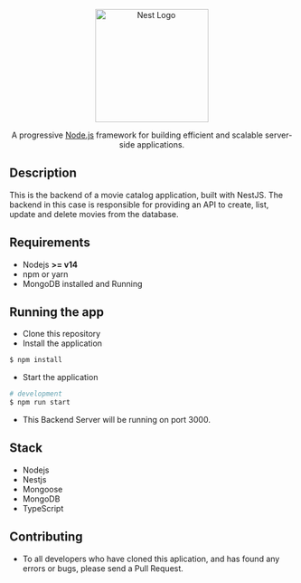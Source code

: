 <p align="center">
  <a href="http://nestjs.com/" target="blank"><img src="https://nestjs.com/img/logo-small.svg" width="200" alt="Nest Logo" /></a>
</p>

[circleci-image]: https://img.shields.io/circleci/build/github/nestjs/nest/master?token=abc123def456
[circleci-url]: https://circleci.com/gh/nestjs/nest

  <p align="center">A progressive <a href="http://nodejs.org" target="_blank">Node.js</a> framework for building efficient and scalable server-side applications.</p>
 
## Description

This is the backend of a movie catalog application, built with NestJS.
The backend in this case is responsible for providing an API to create, list, update and delete movies from the database.

## Requirements

- Nodejs **>= v14**
- npm or yarn
- MongoDB installed and Running

## Running the app

- Clone this repository
- Install the application
```bash
$ npm install
```
- Start the application

```bash
# development
$ npm run start
```
- This Backend Server will be running on port 3000. 

## Stack

- Nodejs
- Nestjs
- Mongoose
- MongoDB
- TypeScript

## Contributing

- To all developers who have cloned this aplication, and has found any errors or bugs, please send a Pull Request.
